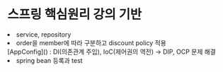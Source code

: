<h1>스프링 핵심원리 강의 기반</h1>
<li>service, repository</li>
<li>order을 member에 따라 구분하고 discount policy 적용</li>
[AppConfig]() : DI(의존관계 주입), IoC(제어권의 역전) -> DIP, OCP 문제 해결 
<li>spring bean 등록과 test</li>
